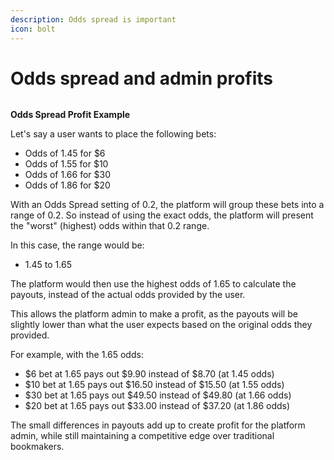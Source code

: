 ```yaml
---
description: Odds spread is important
icon: bolt
---
```


# Odds spread and admin profits

<figure><img src="../../.gitbook/assets/Screenshot 2024-11-22 at 7.58.18 AM.png" alt=""><figcaption></figcaption></figure>

**Odds Spread Profit Example**

Let's say a user wants to place the following bets:

* Odds of 1.45 for $6
* Odds of 1.55 for $10
* Odds of 1.66 for $30
* Odds of 1.86 for $20

With an Odds Spread setting of 0.2, the platform will group these bets into a range of 0.2. So instead of using the exact odds, the platform will present the "worst" (highest) odds within that 0.2 range.

In this case, the range would be:

* 1.45 to 1.65

The platform would then use the highest odds of 1.65 to calculate the payouts, instead of the actual odds provided by the user.

This allows the platform admin to make a profit, as the payouts will be slightly lower than what the user expects based on the original odds they provided.

For example, with the 1.65 odds:

* $6 bet at 1.65 pays out $9.90 instead of $8.70 (at 1.45 odds)
* $10 bet at 1.65 pays out $16.50 instead of $15.50 (at 1.55 odds)
* $30 bet at 1.65 pays out $49.50 instead of $49.80 (at 1.66 odds)
* $20 bet at 1.65 pays out $33.00 instead of $37.20 (at 1.86 odds)

The small differences in payouts add up to create profit for the platform admin, while still maintaining a competitive edge over traditional bookmakers.
